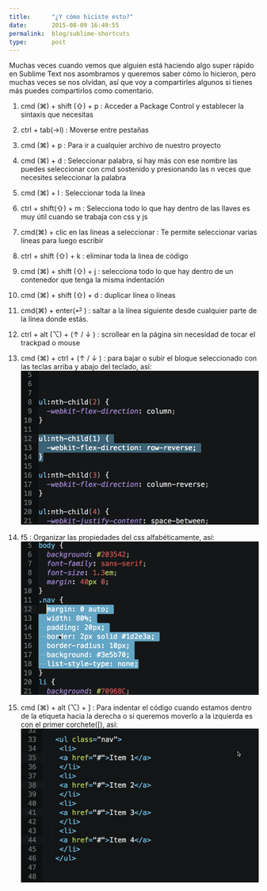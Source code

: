 ```yaml
---
title:  	"¿Y cómo hiciste esto?"
date:   	2015-08-09 16:49:55
permalink: 	blog/sublime-shortcuts
type: 		post
---
```

Muchas veces cuando vemos que alguien está haciendo algo super rápido en Sublime Text nos asombramos y queremos saber cómo lo hicieron,  pero muchas veces se nos olvidan, así que voy a compartirles algunos si tienes más puedes compartirlos como comentario.


1. cmd (⌘) + shift (⇧) + p :  Acceder a Package Control y establecer la sintaxis que necesitas
2. ctrl + tab(→l) : Moverse entre pestañas
2. cmd (⌘) + p : Para ir a cualquier archivo de nuestro proyecto
3. cmd (⌘) + d : Seleccionar palabra, si hay más con ese nombre las puedes seleccionar con cmd sostenido y presionando las n veces que necesites seleccionar la palabra
4. cmd (⌘) + l : Seleccionar toda la línea
5. ctrl + shift(⇧) + m : Selecciona todo lo que hay dentro de las llaves es muy útil cuando se trabaja con css y js
6.  cmd(⌘) + clic en las líneas a seleccionar : Te permite seleccionar varias líneas para luego escribir
8.  ctrl + shift (⇧) + k : eliminar toda la linea de código
9.  cmd (⌘) + shift (⇧) + j : selecciona todo lo que hay dentro de un contenedor que tenga la misma indentación
10.  cmd (⌘) + shift (⇧) + d : duplicar línea o líneas
11.  cmd(⌘) + enter(⏎ ) : saltar a la línea siguiente desde cualquier parte de la línea donde estás.
12.  ctrl + alt (⌥)  + (↑ / ↓ ) : scrollear en la página sin necesidad de tocar el trackpad o mouse
13.  cmd (⌘) + ctrl + (↑ / ↓ ) :  para bajar o subir el bloque seleccionado con las teclas arriba y abajo del teclado,  así:
![move](/img/move.gif)

14. f5 : Organizar las propiedades del css alfabéticamente,  así:
![order](/img/order.gif)

15. cmd (⌘) + alt (⌥) + ] : Para indentar el código cuando estamos dentro de la etiqueta hacia la derecha o si queremos moverlo a la izquierda es con el primer corchete([), así:
![indent](/img/indent.gif)